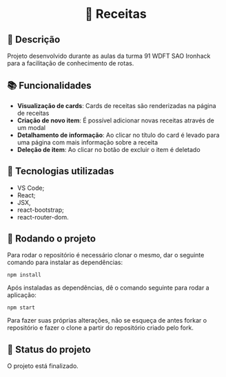 <h1 align="center">🍳 Receitas</h1>

## :memo: Descrição
Projeto desenvolvido durante as aulas da turma 91 WDFT SAO Ironhack para a facilitação de conhecimento de rotas.

## :books: Funcionalidades
* <b>Visualização de cards</b>: Cards de receitas são renderizadas na página de receitas
* <b>Criação de novo item</b>: É possível adicionar novas receitas através de um modal
* <b>Detalhamento de informação</b>: Ao clicar no título do card é levado para uma página com mais informação sobre a receita
* <b>Deleção de item</b>: Ao clicar no botão de excluir o item é deletado

## :wrench: Tecnologias utilizadas
* VS Code;
* React;
* JSX,
* react-bootstrap;
* react-router-dom.

## :rocket: Rodando o projeto
Para rodar o repositório é necessário clonar o mesmo, dar o seguinte comando para instalar as dependências:
```
npm install
```
Após instaladas as dependências, dê o comando seguinte para rodar a aplicação:
```
npm start
```
Para fazer suas próprias alterações, não se esqueça de antes forkar o repositório e fazer o clone a partir do repositório criado pelo fork.

## :dart: Status do projeto
O projeto está finalizado.
